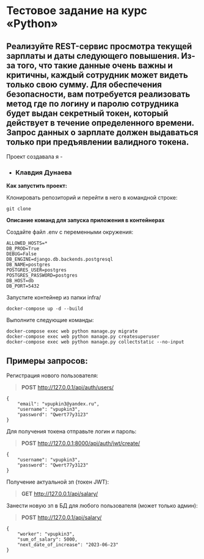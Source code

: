 # Тестовое задание на курс «Python»
## Реализуйте REST-сервис просмотра текущей зарплаты и даты следующего повышения. Из-за того, что такие данные очень важны и критичны, каждый сотрудник может видеть только свою сумму. Для обеспечения безопасности, вам потребуется реализовать метод где по логину и паролю сотрудника будет выдан секретный токен, который действует в течение определенного времени. Запрос данных о зарплате должен выдаваться только при предъявлении валидного токена.

Проект создавала я - 
* ### Клавдия Дунаева
**Как запустить проект:**

Клонировать репозиторий и перейти в него в командной строке:

```
git clone 
```

**Описание команд для запуска приложения в контейнерах**

Создайте файл .env с переменными окружения:
```
ALLOWED_HOSTS=*
DB_PROD=True
DEBUG=False
DB_ENGINE=django.db.backends.postgresql
DB_NAME=postgres
POSTGRES_USER=postgres
POSTGRES_PASSWORD=postgres
DB_HOST=db
DB_PORT=5432
```
Запустите контейнер из папки infra/
```
docker-compose up -d --build
```

Выполните следующие команды:
```
docker-compose exec web python manage.py migrate
docker-compose exec web python manage.py createsuperuser
docker-compose exec web python manage.py collectstatic --no-input
```


## Примеры запросов: ##
Регистрация нового пользователя:
>**POST** http://127.0.0.1/api/auth/users/

```
{ 
    "email": "vpupkin3@yandex.ru",
    "username": "vpupkin3",
    "password": "Qwert77y3123"
}
```

Для получения токена отправьте логин и пароль:
>**POST** http://127.0.0.1:8000/api/auth/jwt/create/

```
{ 
    "username": "vpupkin3",
    "password": "Qwert77y3123"
}
```

Получение актуальной зп (токен JWT):
>**GET** http://127.0.0.1/api/salary/

Занести новую зп в БД для любого пользователя (может только админ):
>**POST** http://127.0.0.1/api/salary/

```
{
    "worker": "vpupkin3",
    "sum_of_salary": 5000,
    "next_date_of_increase": "2023-06-23"
}
```
